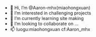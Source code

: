 - 👋 Hi, I’m @Aaron-mhx(miaohongxuan)
- 👀 I’m interested in challenging projects
- 🌱 I’m currently learning site making
- 💞️ I’m looking to collaborate on ...
- 📫 luogu:miaohongxuan cf:Aaron_mhx 

<!---
Aaron-mhx/Aaron-mhx is a ✨ special ✨ repository because its `README.md` (this file) appears on your GitHub profile.
You can click the Preview link to take a look at your changes.
--->
